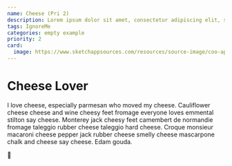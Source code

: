 ```yaml
---
name: Cheese (Pri 2)
description: Lorem ipsum dolor sit amet, consectetur adipiscing elit, sed do eiusmod tempor incididunt ut labore et dolore magna aliqua.
tags: IgnoreMe
categories: empty example
priority: 2
card:
  image: https://www.sketchappsources.com/resources/source-image/coo-app-concept-subgaurav.jpg
---
```


# Cheese Lover

I love cheese, especially parmesan who moved my cheese. Cauliflower cheese cheese and wine cheesy feet fromage everyone loves emmental stilton say cheese. Monterey jack cheesy feet camembert de normandie fromage taleggio rubber cheese taleggio hard cheese. Croque monsieur macaroni cheese pepper jack rubber cheese smelly cheese mascarpone chalk and cheese say cheese. Edam gouda.

:rofl:

